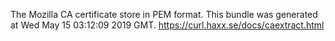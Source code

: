 The Mozilla CA certificate store in PEM format.
This bundle was generated at Wed May 15 03:12:09 2019 GMT.
https://curl.haxx.se/docs/caextract.html

